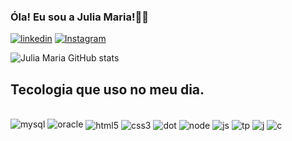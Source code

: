 ### Óla! Eu sou a Julia Maria!👩‍💻


[![linkedin](https://img.shields.io/badge/LinkedIn-0077B5?style=for-the-badge&logo=linkedin&logoColor=white)](https://www.linkedin.com/in/julia-maria-magalh%C3%A3es-81952b25b/)
[![Instagram](https://img.shields.io/badge/Instagram-E4405F?style=for-the-badge&logo=instagram&logoColor=white)](https://www.instagram.com/eu.juliaamaria_/)

![Julia Maria GitHub stats](https://github-readme-stats.vercel.app/api?username=DevJM1&show_icons=true&theme=dracula)

## Tecologia que uso no meu dia.
<div style="display:block"><br/>

 <img aling="center" alt="mysql" src="https://img.shields.io/badge/Oracle-F80000?style=for-the-badge&logo=Oracle&logoColor=white"/>
 <img aling="center" alt="oracle" src="https://img.shields.io/badge/MySQL-005C84?style=for-the-badge&logo=mysql&logoColor=white"/>
<img align="center" alt="html5" src="https://img.shields.io/badge/HTML5-E34F26?style=for-the-badge&logo=html5&logoColor=white"/>
<img align="center" alt="css3" src="https://img.shields.io/badge/CSS3-1572B6?style=for-the-badge&logo=css3&logoColor=white"/>
<img align="center" alt="dot" src="https://img.shields.io/badge/.NET-5C2D91?style=for-the-badge&logo=.net&logoColor=white"/>
<img align="center" alt="node" src="https://img.shields.io/badge/Node.js-43853D?style=for-the-badge&logo=node.js&logoColor=white"/>
<img align="center" alt="js" src="https://img.shields.io/badge/JavaScript-F7DF1E?style=for-the-badge&logo=javascript&logoColor=black"/>
<img align="center" alt="tp" src="https://img.shields.io/badge/TypeScript-007ACC?style=for-the-badge&logo=typescript&logoColor=white"/>
<img align="center" alt="j" src="https://img.shields.io/badge/Java-ED8B00?style=for-the-badge&logo=openjdk&logoColor=white"/>
<img align="center" alt="c" src="https://img.shields.io/badge/C%23-239120?style=for-the-badge&logo=c-sharp&logoColor=white"/>

</div>
